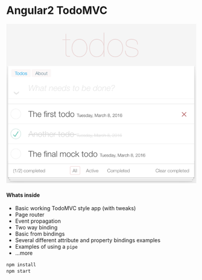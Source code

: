 Angular2 TodoMVC
=======================

![angular2-todo.png](../angular2-todo.png)

#### Whats inside
* Basic working TodoMVC style app (with tweaks)
* Page router
* Event propagation
* Two way binding
* Basic from bindings
* Several different attribute and property bindings examples
* Examples of using a `pipe`
* ...more

````bash
npm install
npm start
````

